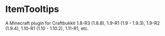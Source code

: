 # ItemTooltips
A Minecraft plugin for Craftbukkit 1.8-R3 (1.8.8), 1.9-R1 (1.9 - 1.9.3), 1.9-R2 (1.9.4), 1.10-R1 (1.10 - 1.10.2), 1.11-R1, etc.
